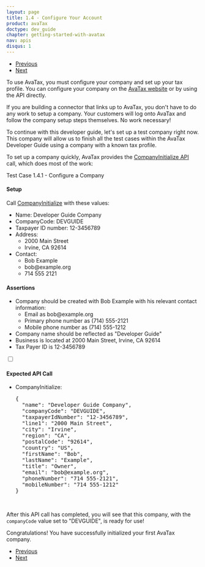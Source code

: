 ```yaml
---
layout: page
title: 1.4 - Configure Your Account
product: avaTax
doctype: dev_guide
chapter: getting-started-with-avatax
nav: apis
disqus: 1
---
```

<ul class="pager">
  <li class="previous"><a href="/avatax/dev-guide/getting-started-with-avatax/troubleshooting/"><i class="glyphicon glyphicon-chevron-left"></i>Previous</a></li>
  <li class="next"><a href="/avatax/dev-guide/getting-started-with-avatax/chapter-summary/">Next<i class="glyphicon glyphicon-chevron-right"></i></a></li>
</ul>
To use AvaTax, you must configure your company and set up your tax profile.  You can configure your company on the <a class="dev-guide-link" href="https://admin-avatax.avalara.net/">AvaTax website</a> or by using the API directly.

If you are building a connector that links up to AvaTax, you don't have to do any work to setup a company.  Your customers will log onto AvaTax and follow the company setup steps themselves.  No work necessary!

To continue with this developer guide, let's set up a test company right now.  This company will allow us to finish all the test cases within the AvaTax Developer Guide using a company with a known tax profile.  

To set up a company quickly, AvaTax provides the <a href="https://developer.avalara.com/api-reference/avatax/rest/v2/methods/Companies/CompanyInitialize/">CompanyInitialize API</a> call, which does most of the work:

<div class="dev-guide-test" id="test1">
<div class="dev-guide-test-heading">Test Case 1.4.1 - Configure a Company</div>
<div class="dev-guide-test-content">
<h4>Setup</h4>
Call <a class="dev-guide-liink" href="/api-reference/avatax/rest/v2/methods/Companies/CompanyInitialize/">CompanyInitialize</a> with these values:
<ul class="dev-guide-list">
    <li>Name: Developer Guide Company</li>
    <li>CompanyCode: DEVGUIDE</li>
    <li>Taxpayer ID number: 12-3456789</li>
    <li>Address:
        <ul class="dev-guide-list">
            <li>2000 Main Street</li>
            <li>Irvine, CA 92614</li>
        </ul>
    </li>
    <li>Contact:
        <ul class="dev-guide-list">
            <li>Bob Example</li>
            <li>bob@example.org</li>
            <li>714 555 2121</li>
        </ul>
    </li>
</ul>

<h4>Assertions</h4>
<ul class="dev-guide-list">
    <li>Company should be created with Bob Example with his relevant contact information:
        <ul class="dev-guide-list">
            <li>Email as bob@example.org</li>
            <li>Primary phone number as (714) 555-2121</li>
            <li>Mobile phone number as (714) 555-1212</li>
        </ul>
    </li>
    <li>Company name should be reflected as "Developer Guide"</li>
    <li>Business is located at 2000 Main Street, Irvine, CA 92614</li>
    <li>Tax Payer ID is 12-3456789</li>
</ul>

<div class="dev-guide-dropdown">
    <input id="checkbox_toggle" type="checkbox" />
    <i id="icon-up" class="glyphicon glyphicon-chevron-down"></i><i id="icon-down" class="glyphicon glyphicon-chevron-right"></i>
    <label for="checkbox_toggle"><h4>Expected API Call</h4></label>
    <ul class="dev-guide-dropdown-content">
        <li>CompanyInitialize:
            <pre>
{
  "name": "Developer Guide Company",
  "companyCode": "DEVGUIDE",
  "taxpayerIdNumber": "12-3456789",
  "line1": "2000 Main Street",
  "city": "Irvine",
  "region": "CA",
  "postalCode": "92614",
  "country": "US",
  "firstName": "Bob",
  "lastName": "Example",
  "title": "Owner",
  "email": "bob@example.org",
  "phoneNumber": "714 555-2121",
  "mobileNumber": "714 555-1212"
}
</pre>
        </li>
    </ul>
</div>
</div>
</div>

<br/>

After this API call has completed, you will see that this company, with the <code>companyCode</code> value set to "DEVGUIDE", is ready for use!

Congratulations!  You have successfully initialized your first AvaTax company. 

<ul class="pager">
  <li class="previous"><a href="/avatax/dev-guide/getting-started-with-avatax/troubleshooting/"><i class="glyphicon glyphicon-chevron-left"></i>Previous</a></li>
  <li class="next"><a href="/avatax/dev-guide/getting-started-with-avatax/chapter-summary/">Next<i class="glyphicon glyphicon-chevron-right"></i></a></li>
</ul>